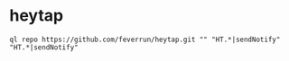 # heytap

```
ql repo https://github.com/feverrun/heytap.git "" "HT.*|sendNotify" "HT.*|sendNotify"
```
